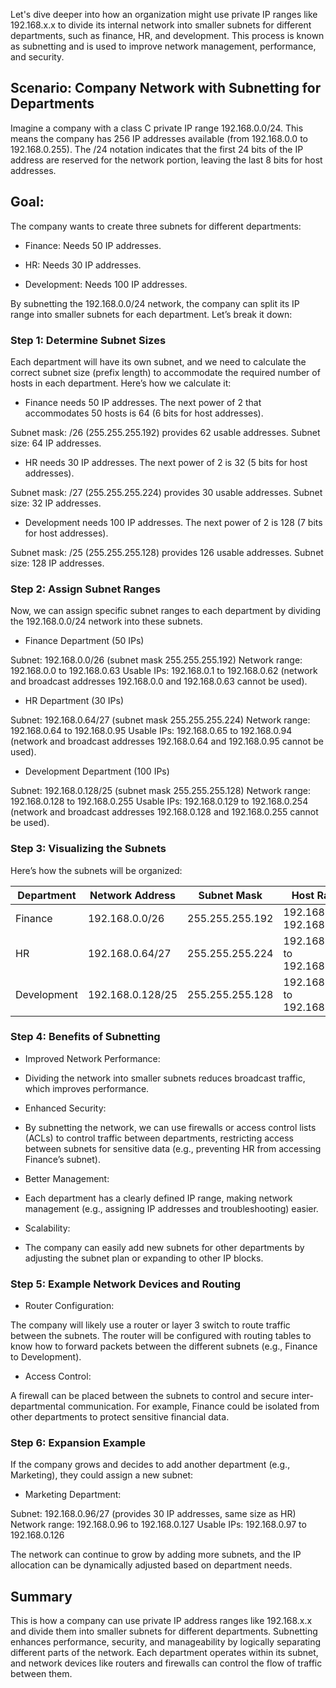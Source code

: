 Let's dive deeper into how an organization might use private IP ranges like 192.168.x.x to divide its internal network into smaller subnets for different departments, such as finance, HR, and development. This process is known as subnetting and is used to improve network management, performance, and security.

## Scenario: Company Network with Subnetting for Departments

Imagine a company with a class C private IP range 192.168.0.0/24. This means the company has 256 IP addresses available (from 192.168.0.0 to 192.168.0.255). The /24 notation indicates that the first 24 bits of the IP address are reserved for the network portion, leaving the last 8 bits for host addresses.

## Goal:

The company wants to create three subnets for different departments:

- Finance: Needs 50 IP addresses.

- HR: Needs 30 IP addresses.

- Development: Needs 100 IP addresses.

By subnetting the 192.168.0.0/24 network, the company can split its IP range into smaller subnets for each department. Let’s break it down:

### Step 1: Determine Subnet Sizes

Each department will have its own subnet, and we need to calculate the correct subnet size (prefix length) to accommodate the required number of hosts in each department. Here’s how we calculate it:

- Finance needs 50 IP addresses. The next power of 2 that accommodates 50 hosts is 64 (6 bits for host addresses).

Subnet mask: /26 (255.255.255.192) provides 62 usable addresses.
Subnet size: 64 IP addresses.

- HR needs 30 IP addresses. The next power of 2 is 32 (5 bits for host addresses).

Subnet mask: /27 (255.255.255.224) provides 30 usable addresses.
Subnet size: 32 IP addresses.

- Development needs 100 IP addresses. The next power of 2 is 128 (7 bits for host addresses).

Subnet mask: /25 (255.255.255.128) provides 126 usable addresses.
Subnet size: 128 IP addresses.

### Step 2: Assign Subnet Ranges

Now, we can assign specific subnet ranges to each department by dividing the 192.168.0.0/24 network into these subnets.

- Finance Department (50 IPs)

Subnet: 192.168.0.0/26 (subnet mask 255.255.255.192)
Network range: 192.168.0.0 to 192.168.0.63
Usable IPs: 192.168.0.1 to 192.168.0.62 (network and broadcast addresses 192.168.0.0 and 192.168.0.63 cannot be used).

- HR Department (30 IPs)

Subnet: 192.168.0.64/27 (subnet mask 255.255.255.224)
Network range: 192.168.0.64 to 192.168.0.95
Usable IPs: 192.168.0.65 to 192.168.0.94 (network and broadcast addresses 192.168.0.64 and 192.168.0.95 cannot be used).

- Development Department (100 IPs)

Subnet: 192.168.0.128/25 (subnet mask 255.255.255.128)
Network range: 192.168.0.128 to 192.168.0.255
Usable IPs: 192.168.0.129 to 192.168.0.254 (network and broadcast addresses 192.168.0.128 and 192.168.0.255 cannot be used).

### Step 3: Visualizing the Subnets

Here’s how the subnets will be organized:

| Department    | Network Address     | Subnet Mask         | Host Range                         | Usable IPs                        |
|---------------|---------------------|---------------------|------------------------------------|-----------------------------------|
| Finance       | 192.168.0.0/26      | 255.255.255.192     | 192.168.0.0 to 192.168.0.63        | 192.168.0.1 to 192.168.0.62       |
| HR            | 192.168.0.64/27     | 255.255.255.224     | 192.168.0.64 to 192.168.0.95       | 192.168.0.65 to 192.168.0.94      |
| Development   | 192.168.0.128/25    | 255.255.255.128     | 192.168.0.128 to 192.168.0.255     | 192.168.0.129 to 192.168.0.254    |


### Step 4: Benefits of Subnetting

- Improved Network Performance:

 - Dividing the network into smaller subnets reduces broadcast traffic, which improves performance.

- Enhanced Security:

 - By subnetting the network, we can use firewalls or access control lists (ACLs) to control traffic between departments, restricting access between subnets for sensitive data (e.g., preventing HR from accessing Finance’s subnet).

- Better Management:

 - Each department has a clearly defined IP range, making network management (e.g., assigning IP addresses and troubleshooting) easier.

- Scalability:

 - The company can easily add new subnets for other departments by adjusting the subnet plan or expanding to other IP blocks.

### Step 5: Example Network Devices and Routing

- Router Configuration:

The company will likely use a router or layer 3 switch to route traffic between the subnets. The router will be configured with routing tables to know how to forward packets between the different subnets (e.g., Finance to Development).

- Access Control:

A firewall can be placed between the subnets to control and secure inter-departmental communication. For example, Finance could be isolated from other departments to protect sensitive financial data.

### Step 6: Expansion Example

If the company grows and decides to add another department (e.g., Marketing), they could assign a new subnet:

- Marketing Department:

Subnet: 192.168.0.96/27 (provides 30 IP addresses, same size as HR)
Network range: 192.168.0.96 to 192.168.0.127
Usable IPs: 192.168.0.97 to 192.168.0.126

The network can continue to grow by adding more subnets, and the IP allocation can be dynamically adjusted based on department needs.

## Summary

This is how a company can use private IP address ranges like 192.168.x.x and divide them into smaller subnets for different departments. Subnetting enhances performance, security, and manageability by logically separating different parts of the network. Each department operates within its subnet, and network devices like routers and firewalls can control the flow of traffic between them.
